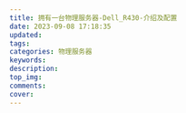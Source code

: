 ```yaml
---
title: 拥有一台物理服务器-Dell_R430-介绍及配置
date: 2023-09-08 17:18:35
updated:
tags:
categories: 物理服务器
keywords:
description:
top_img:
comments:
cover:
---
```

